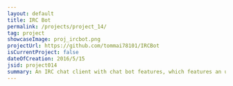 ```yaml
---
layout: default
title: IRC Bot
permalink: /projects/project_14/
tag: project
showcaseImage: proj_ircbot.png
projectUrl: https://github.com/tommai78101/IRCBot
isCurrentProject: false
dateOfCreation: 2016/5/15
jsid: project014
summary: An IRC chat client with chat bot features, which features an unique interface for seeing every listened messages in one location. Supports username text highlighting, username autocomplete, and some multithreaded features, such as plugins hot-reloading, auto-response, bot commands, and more. Works with &#35Rizon, &#35Freenode, and &#35EFNet. Written in Python 3.
---
```

